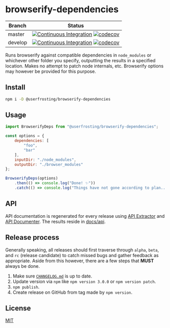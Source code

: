 # browserify-dependencies

| Branch | Status |
| ------ | ------ |
| master | [![Continuous Integration](https://github.com/userfrosting/browserify-dependencies/workflows/Continuous%20Integration/badge.svg?branch=master)](https://github.com/userfrosting/browserify-dependencies/actions) [![codecov](https://codecov.io/gh/userfrosting/browserify-dependencies/branch/master/graph/badge.svg)](https://codecov.io/gh/userfrosting/browserify-dependencies/branch/master) |
| develop | [![Continuous Integration](https://github.com/userfrosting/browserify-dependencies/workflows/Continuous%20Integration/badge.svg?branch=develop)](https://github.com/userfrosting/browserify-dependencies/actions) [![codecov](https://codecov.io/gh/userfrosting/browserify-dependencies/branch/develop/graph/badge.svg)](https://codecov.io/gh/userfrosting/browserify-dependencies/branch/develop) |


Runs browserify against compatible dependencies in `node_modules` or whichever other folder you specify, outputting the results in a specified location. Makes no attempt to patch node internals, etc. Browserify options may however be provided for this purpose.

## Install

```bash
npm i -D @userfrosting/browserify-dependencies
```

## Usage

```js
import BrowserifyDeps from "@userfrosting/browserify-dependencies";

const options = {
    dependencies: [
        "foo",
        "bar"
    ],
    inputDir: "./node_modules",
    outputDir: "./browser_modules"
};

BrowserifyDeps(options)
    .then(() => console.log("Done! ✨"))
    .catch(() => console.log("Things have not gone according to plan... 🔥"));
```

## API

API documentation is regenerated for every release using [API Extractor](https://www.npmjs.com/package/@microsoft/api-extractor) and [API Documenter](https://www.npmjs.com/package/@microsoft/api-documenter).
The results reside in [docs/api](./docs/api/index.md).

## Release process

Generally speaking, all releases should first traverse through `alpha`, `beta`, and `rc` (release candidate) to catch missed bugs and gather feedback as appropriate. Aside from this however, there are a few steps that **MUST** always be done.

1. Make sure [`CHANGELOG.md`](./CHANGELOG.md) is up to date.
2. Update version via `npm` like `npm version 3.0.0` or `npm version patch`.
3. `npm publish`.
4. Create release on GitHub from tag made by `npm version`.

## License

[MIT](LICENSE)
